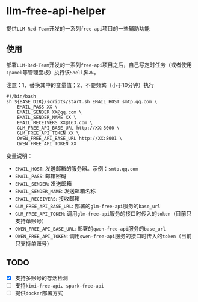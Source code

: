 # llm-free-api-helper
提供`LLM-Red-Team`开发的一系列`free-api`项目的一些辅助功能


## 使用
部署`LLM-Red-Team`开发的一系列`free-api`项目之后，自己写定时任务（或者使用`1panel`等管理面板）执行该`Shell`脚本。

注意：1、替换其中的变量值；2、不要频繁（小于10分钟）执行
```shell
#!/bin/bash
sh ${BASE_DIR}/scripts/start.sh EMAIL_HOST smtp.qq.com \
    EMAIL_PASS XX \
    EMAIL_SENDER XX@qq.com \
    EMAIL_SENDER_NAME XX \
    EMAIL_RECEIVERS XX@163.com \
    GLM_FREE_API_BASE_URL http://XX:8000 \
    GLM_FREE_API_TOKEN XX \
    QWEN_FREE_API_BASE_URL http://XX:8001 \
    QWEN_FREE_API_TOKEN XX
```
变量说明：
- `EMAIL_HOST`: 发送邮箱的服务器。示例：`smtp.qq.com`
- `EMAIL_PASS`: 邮箱密码
- `EMAIL_SENDER`: 发送邮箱
- `EMAIL_SENDER_NAME`: 发送邮箱名称
- `EMAIL_RECEIVERS`: 接收邮箱
- `GLM_FREE_API_BASE_URL`: 部署的`glm-free-api`服务的`base_url`
- `GLM_FREE_API_TOKEN`: 调用`glm-free-api`服务的接口时传入的`token`（目前只支持单账号）
- `QWEN_FREE_API_BASE_URL`: 部署的`qwen-free-api`服务的`base_url`
- `QWEN_FREE_API_TOKEN`: 调用`qwen-free-api`服务的接口时传入的`token`（目前只支持单账号）

## TODO
- [x] 支持多账号的存活检测
- [ ] 支持`kimi-free-api`、`spark-free-api`
- [ ] 提供`docker`部署方式